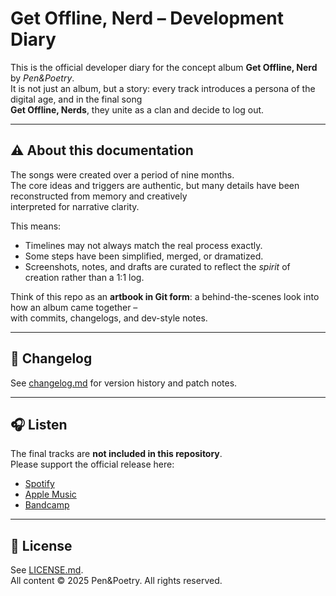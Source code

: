 # Get Offline, Nerd – Development Diary

This is the official developer diary for the concept album **Get Offline, Nerd** by *Pen&Poetry*.  
It is not just an album, but a story: every track introduces a persona of the digital age, and in the final song  
**Get Offline, Nerds**, they unite as a clan and decide to log out.

---

## ⚠️ About this documentation
The songs were created over a period of nine months.  
The core ideas and triggers are authentic, but many details have been reconstructed from memory and creatively  
interpreted for narrative clarity.

This means:
- Timelines may not always match the real process exactly.  
- Some steps have been simplified, merged, or dramatized.  
- Screenshots, notes, and drafts are curated to reflect the *spirit* of creation rather than a 1:1 log.

Think of this repo as an **artbook in Git form**: a behind-the-scenes look into how an album came together –  
with commits, changelogs, and dev-style notes.

---

## 📜 Changelog
See [changelog.md](./changelog.md) for version history and patch notes.

---

## 🎧 Listen
The final tracks are **not included in this repository**.  
Please support the official release here:  
- [Spotify](#)  
- [Apple Music](#)  
- [Bandcamp](#)

---

## 📖 License
See [LICENSE.md](./LICENSE.md).  
All content © 2025 Pen&Poetry. All rights reserved.
